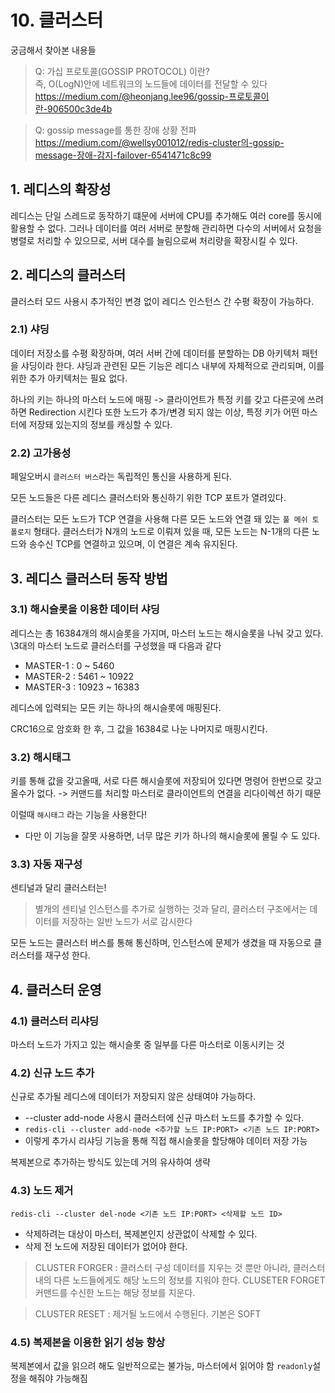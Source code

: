 # 10. 클러스터

궁금해서 찾아본 내용들

> Q: 가십 프로토콜(GOSSIP PROTOCOL) 이란?  
> 즉, O(LogN)안에 네트워크의 노드들에 데이터를 전달할 수 있다  
https://medium.com/@heonjang.lee96/gossip-프로토콜이란-906500c3de4b

> Q: gossip message를 통한 장애 상황 전파  
> https://medium.com/@wellsy001012/redis-cluster의-gossip-message-장애-감지-failover-6541471c8c99

## 1. 레디스의 확장성
레디스는 단일 스레드로 동작하기 떄문에 서버에 CPU를 추가해도 여러 core를 동시에 활용할 수 없다.
그러나 데이터를 여러 서버로 분할해 관리하면 다수의 서버에서 요청을 병렬로 처리할 수 있으므로, 서버 대수를 늘림으로써 처리량을 확장시킬 수 있다.

## 2. 레디스의 클러스터
클러스터 모드 사용시 추가적인 변경 없이 레디스 인스턴스 간 수평 확장이 가능하다.

### 2.1) 샤딩
데이터 저장소를 수평 확장하며, 여러 서버 간에 데이터를 분할하는 DB 아키텍처 패턴을 샤딩이라 한다.
샤딩과 관련된 모든 기능은 레디스 내부에 자체적으로 관리되며, 이를 위한 추가 아키텍처는 필요 없다.

하나의 키는 하나의 마스터 노드에 매핑 -> 클라이언트가 특정 키를 갖고 다른곳에 쓰려하면 Redirection 시킨다
또한 노드가 추가/변경 되지 않는 이상, 특정 키가 어떤 마스터에 저장돼 있는지의 정보를 캐싱할 수 있다.

### 2.2) 고가용성
페일오버시 `클러스터 버스`라는 독립적인 통신을 사용하게 된다.

모든 노드들은 다른 레디스 클러스터와 통신하기 위한 TCP 포트가 열려있다.

클러스터는 모든 노드가 TCP 연결을 사용해 다른 모든 노드와 연결 돼 있는 `풀 메쉬 토폴로지` 형태다. 클러스터가 N개의 노드로 이뤄져 있을 때, 모든 노드는 N-1개의 다른 노드와 송수신 TCP를 연결하고 있으며, 이 연결은 계속 유지된다.

## 3. 레디스 클러스터 동작 방법
### 3.1) 해시슬롯을 이용한 데이터 샤딩
레디스는 총 16384개의 해시슬롯을 가지며, 마스터 노드는 해시슬롯을 나눠 갖고 있다.
\3대의 마스터 노드로 클러스터를 구성했을 때 다음과 같다
- MASTER-1 : 0 ~ 5460
- MASTER-2 : 5461 ~ 10922
- MASTER-3 : 10923 ~ 16383

레디스에 입력되는 모든 키는 하나의 해시슬롯에 매핑된다.

CRC16으로 암호화 한 후, 그 값을 16384로 나눈 나머지로 매핑시킨다.

### 3.2) 해시태그

키를 통해 값을 갖고올때, 서로 다른 해시슬롯에 저장되어 있다면 명령어 한번으로 갖고올수가 없다.
-> 커맨드를 처리할 마스터로 클라이언트의 연결을 리다이렉션 하기 때문

이럴때 `해시태그` 라는 기능을 사용한다!
- 다만 이 기능을 잘못 사용하면, 너무 많은 키가 하나의 해시슬롯에 몰릴 수 도 있다.

### 3.3) 자동 재구성
센티널과 달리 클러스터는!

> 별개의 센티널 인스턴스를 추가로 실행하는 것과 달리, 클러스터 구조에서는 데이터를 저장하는 일반 노드가 서로 감시한다

모든 노드는 클러스터 버스를 통해 통신하며, 인스턴스에 문제가 생겼을 때 자동으로 클러스터를 재구성 한다.

## 4. 클러스터 운영
### 4.1) 클러스터 리샤딩
마스터 노드가 가지고 있는 해시슬롯 중 일부를 다른 마스터로 이동시키는 것

### 4.2) 신규 노드 추가
신규로 추가될 레디스에 데이터가 저장되지 않은 상태여야 가능하다.

- --cluster add-node 사용시 클러스터에 신규 마스터 노드를 추가할 수 있다.
- `redis-cli --cluster add-node <추가할 노드 IP:PORT> <기존 노드 IP:PORT>`
- 이렇게 추가시 리샤딩 기능을 통해 직접 해시슬롯을 할당해야 데이터 저장 가능

복제본으로 추가하는 방식도 있는데 거의 유사하여 생략

### 4.3) 노드 제거
`redis-cli --cluster del-node <기존 노드 IP:PORT> <삭제할 노드 ID>`
- 삭제하려는 대상이 마스터, 복제본인지 상관없이 삭제할 수 있다.
- 삭제 전 노드에 저장된 데이터가 없어야 한다.

> CLUSTER FORGER : 클러스터 구성 데이터를 지우는 것 뿐만 아니라, 클러스터 내의 다른 노드들에게도 해당 노드의 정보를 지워야 한다. CLUSETER FORGET 커맨드를 수신한 노드는 해당 정보를 지운다.

> CLUSTER RESET : 제거될 노드에서 수행된다. 기본은 SOFT

### 4.5) 복제본을 이용한 읽기 성능 향상
복제본에서 값을 읽으려 해도 일반적으로는 불가능, 마스터에서 읽어야 함
`readonly`설정을 해줘야 가능해짐

